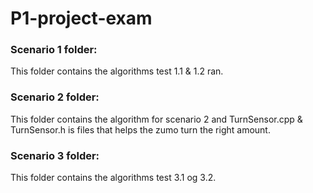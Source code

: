 # P1-project-exam

### Scenario 1 folder:
This folder contains the algorithms test 1.1 & 1.2 ran.

### Scenario 2 folder:
This folder contains the algorithm for scenario 2 and TurnSensor.cpp & TurnSensor.h is files that helps the zumo turn the right amount.

### Scenario 3 folder:
This folder contains the algorithms test 3.1 og 3.2.
